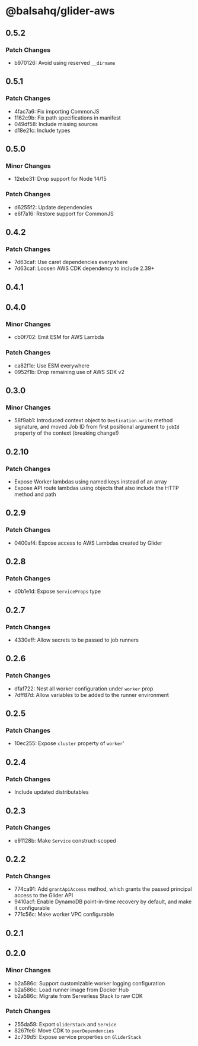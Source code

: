 # @balsahq/glider-aws

## 0.5.2

### Patch Changes

- b970126: Avoid using reserved `__dirname`

## 0.5.1

### Patch Changes

- 4fac7a6: Fix importing CommonJS
- 1162c9b: Fix path specifications in manifest
- 049df58: Include missing sources
- d18e21c: Include types

## 0.5.0

### Minor Changes

- 12ebe31: Drop support for Node 14/15

### Patch Changes

- d6255f2: Update dependencies
- e6f7a16: Restore support for CommonJS

## 0.4.2

### Patch Changes

- 7d63caf: Use caret dependencies everywhere
- 7d63caf: Loosen AWS CDK dependency to include 2.39+

## 0.4.1

## 0.4.0

### Minor Changes

- cb0f702: Emit ESM for AWS Lambda

### Patch Changes

- ca82f1e: Use ESM everywhere
- 0952f1b: Drop remaining use of AWS SDK v2

## 0.3.0

### Minor Changes

- 58f9ab1: Introduced context object to `Destination.write` method signature, and moved Job ID from first positional argument to `jobId` property of the context (breaking change!)

## 0.2.10

### Patch Changes

- Expose Worker lambdas using named keys instead of an array
- Expose API route lambdas using objects that also include the HTTP method and path

## 0.2.9

### Patch Changes

- 0400af4: Expose access to AWS Lambdas created by Glider

## 0.2.8

### Patch Changes

- d0b1e1d: Expose `ServiceProps` type

## 0.2.7

### Patch Changes

- 4330eff: Allow secrets to be passed to job runners

## 0.2.6

### Patch Changes

- dfaf722: Nest all worker configuration under `worker` prop
- 7dff87d: Allow variables to be added to the runner environment

## 0.2.5

### Patch Changes

- 10ec255: Expose `cluster` property of `worker`'

## 0.2.4

### Patch Changes

- Include updated distributables

## 0.2.3

### Patch Changes

- e91128b: Make `Service` construct-scoped

## 0.2.2

### Patch Changes

- 774ca91: Add `grantApiAccess` method, which grants the passed principal access to the Glider API
- 9410acf: Enable DynamoDB point-in-time recovery by default, and make it configurable
- 771c56c: Make worker VPC configurable

## 0.2.1

## 0.2.0

### Minor Changes

- b2a586c: Support customizable worker logging configuration
- b2a586c: Load runner image from Docker Hub
- b2a586c: Migrate from Serverless Stack to raw CDK

### Patch Changes

- 255da59: Export `GliderStack` and `Service`
- 8267fe6: Move CDK to `peerDependencies`
- 2c739d5: Expose service properties on `GliderStack`

